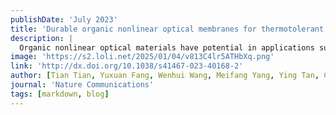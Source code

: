 ```yaml
---
publishDate: 'July 2023'
title: 'Durable organic nonlinear optical membranes for thermotolerant lightings and in vivo bioimaging'
description: |
  Organic nonlinear optical materials have potential in applications such as lightings and bioimaging, but tend to have low photoluminescent quantum yields and are prone to lose the nonlinear optical activity. Herein, we demonstrate to weave large-area, flexible organic nonlinear optical membranes composed of 4-N,N-dimethylamino-4ʹ-Nʹ-methyl-stilbazolium tosylate@cyclodextrin host-guest supramolecular complex. These membranes exhibited a record high photoluminescence quantum yield of 73.5%, and could continuously emit orange luminescence even being heated at 300 °C, thus enabling the fabrication of thermotolerant light-emitting diodes. The nonlinear optical property of these membranes can be well-preserved even in polar environment. The supramolecular assemblies with multiphoton absorption characteristics were used for in vivo real-time imaging of Escherichia coli at 1000 nm excitation. These findings demonstrate to achieve scalable fabrication of organic nonlinear optical materials with high photoluminescence quantum yields, and good stability against thermal stress and polar environment for high-performance, durable optoelectronic devices and humanized multiphoton bio-probes.
image: 'https://s2.loli.net/2025/01/04/v813C4lr5ATHbXq.png'
link: 'http://dx.doi.org/10.1038/s41467-023-40168-2'
author: [Tian Tian, Yuxuan Fang, Wenhui Wang, Meifang Yang, Ying Tan, Chuan Xu, Shuo Zhang, Yuxin Chen, Mingyi Xu*, Bin Cai*, Wu-Qiang Wu*]
journal: 'Nature Communications'
tags: [markdown, blog]
---
```

